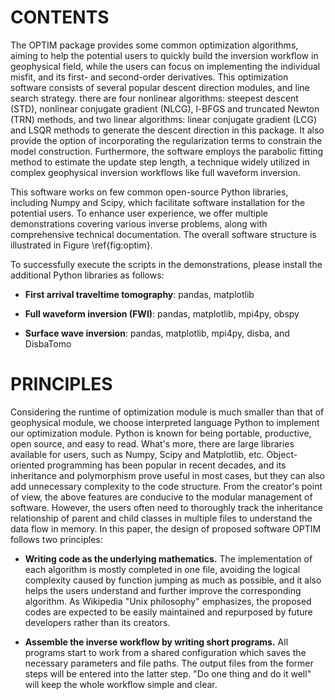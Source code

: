 # CONTENTS

The OPTIM package provides some common optimization algorithms, aiming to help the potential users to quickly build the inversion workflow in geophysical field, while the users can focus on implementing the individual misfit, and its first- and second-order derivatives. This optimization software consists of several popular descent direction modules, and line search strategy. there are four nonlinear algorithms: steepest descent (STD), nonlinear conjugate gradient (NLCG), l-BFGS and truncated Newton (TRN) methods, and two linear algorithms: linear conjugate gradient (LCG) and LSQR methods to generate the descent direction in this package. It also provide the option of incorporating the regularization terms to constrain the model construction. Furthermore, the software employs the parabolic fitting method to estimate the update step length, a technique widely utilized in complex geophysical inversion workflows like full waveform inversion.

This software works on few common open-source Python libraries, including Numpy and Scipy, which facilitate software installation for the potential users. To enhance user experience, we offer multiple demonstrations covering various inverse problems, along with comprehensive technical documentation. The overall software structure is illustrated in Figure \ref{fig:optim}.

&#x20;To successfully execute the scripts in the demonstrations, please install the additional Python libraries as follows:

*   **First arrival traveltime tomography**: pandas, matplotlib

*   **Full waveform inversion (FWI)**: pandas, matplotlib, mpi4py, obspy

*   **Surface wave inversion**: pandas, matplotlib, mpi4py, disba, and DisbaTomo&#x20;

# PRINCIPLES

Considering the runtime of optimization module is much smaller than that of geophysical module, we choose interpreted language Python to implement our optimization module. Python is known for being portable, productive, open source, and easy to read. What's more, there are large libraries available for users, such as Numpy, Scipy and Matplotlib, etc. Object-oriented programming has been popular in recent decades, and its inheritance and polymorphism prove useful in most cases, but they can also add unnecessary complexity to the code structure. From the creator's point of view, the above features are conducive to the modular management of software. However, the users often need to thoroughly track the inheritance relationship of parent and child classes in multiple files to understand the data flow in memory. In this paper, the design of proposed software OPTIM follows two principles:

*   **Writing code as the underlying mathematics.**
    The implementation of each algorithm is mostly completed in one file, avoiding the logical complexity caused by function jumping as much as possible, and it also helps the users understand and further improve the corresponding algorithm. As Wikipedia "Unix philosophy" emphasizes, the proposed codes are expected to be easily maintained and repurposed by future developers rather than its creators.

*   **Assemble the inverse workflow by writing short programs.**
    All programs start to work from a shared configuration which saves the necessary parameters and file paths. The output files from the former steps will be entered into the latter step. "Do one thing and do it well" will keep the whole workflow simple and clear.

